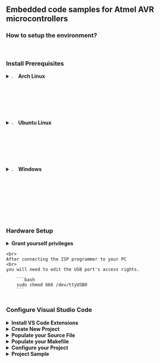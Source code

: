 ## Embedded code samples for Atmel AVR microcontrollers

### How to setup the environment?

<br>

### Install Prerequisites
  <details>
    <summary>
      <img src="https://github.com/user-attachments/assets/6adedf3c-1d29-43f4-8e96-8c3d6cdcae11" width="3%" height="3%" /><b> Arch Linux</b>
    </summary>
    <br>

        sudo pacman -S base-devel usbutils avrdude avr-gcc avr-libc  
        git clone https://aur.archlinux.org/visual-studio-code-bin.git
        cd visual-studio-code-bin
        makepkg -si
  </details>

  <details>
    <summary>
      <img src="https://github.com/user-attachments/assets/731b966d-2257-4276-9d8b-ac7f43758c4d" width="3%" height="3%" /><b> Ubuntu Linux</b>
    </summary>
    <br>
    
        sudo apt update
        sudo apt install gcc build-essential
        sudo apt install gcc-avr binutils-avr avr-libc gdb-avr
        sudo apt install libusb-dev avrdude
        sudo apt install code
    
  </details>

  <details>
    <summary>
      <img src="https://github.com/user-attachments/assets/7cf4fdb1-c479-407a-89a4-1a254f1301ec" width="3%" height="3%" /><b> Windows</b>
    </summary>  
    <br>
    &emsp;Install <a href="https://winavr.sourceforge.net">WinAVR</a> for a Light-Weight Compiler
    <br>
    &emsp;Or install the full <a href="https://ww1.microchip.com/downloads/aemDocuments/documents/DEV/ProductDocuments/SoftwareTools/avr8-gnu-toolchain-3.7.0.1796-win32.any.x86_64.zip">AVR Toolchain</a>
    <br>
    &emsp;Install <a href="https://code.visualstudio.com/Download">Visual Studio Code</a>
    <br>
  </details>

  <br>

### Hardware Setup

<details>
  <summary>
    <b>Grant yourself privileges</b>
    
    <br>
    After connecting the ISP programmer to your PC
    <br>
    you will need to edit the USB port's access rights.

        ```bash
        sudo chmod 666 /dev/ttyUSB0
        ```
  </summary>
</details>

### Configure Visual Studio Code

  <details>
    <summary>
      <b>Install VS Code Extensions</b>
    </summary>
    <br>
    &emsp;Open <b>Extensions</b> in the left pane or press <b>Ctrl+Shift+X</b>
    <br>
    <br>
    &emsp;Search for <b>C/C++ Extension Pack</b> and click <b>Install</b>
    <br>
    &emsp;&emsp;<img src="https://github.com/user-attachments/assets/329c0eb9-de80-4733-9330-db12b8b6e119" width="30%" height="30%" />
    <br>
    <br>
    &emsp;Search for <b>Makefile Tools</b> and click <b>Install</b>
    <br> 
    &emsp;&emsp;<img src="https://github.com/user-attachments/assets/ab3f2da6-5baa-40f6-8655-79ee52b7e633" width="30%" height="30%" />
  </details>

<details>
  <summary>
    <b>Create New Project</b>
  </summary>
  <br>
  &emsp;Create an empty folder anywhere<br>
  &emsp;Open the empty folder ( Ctrl+O )<br>
  &emsp;Create an empty <b>C/C++ File</b> and a <b>Makefile</b> ( Right click -> New File )<br><br>
  &emsp;&emsp;<img src="https://github.com/user-attachments/assets/2a41e63a-a7a6-4da5-9505-1d13e64303cb" width="50%" height="50%" />
</details>

<details>
  <summary>
    <b>Populate your Source File</b>
  </summary>
  <br>
  &emsp;Populate your <b>Source File</b>
  <br>
  <br>
  &emsp;&emsp;<img src="https://github.com/user-attachments/assets/b26bf4c2-954d-4b55-ba59-01909dfc951e" width="50%" height="50%" />
  <br>
  &emsp;&emsp;<b>Note:</b> Your header files will be red underlined.
  <br>
  &emsp;&emsp;This is an expected behavior.
  <br>
  &emsp;&emsp;To resolve this you must configure VS Code.
  <br>
  <br>
  &emsp;Press <b>F1</b> and in the searchbox type <b>C/C++</b>
  <br>
  &emsp;Then select <b>C/C++: Edit Configurations (UI)</b>
  <br>
  <br>
  &emsp;&emsp;<img src="https://github.com/user-attachments/assets/7f502d4f-5255-4542-86d5-b2358820893c" width="50%" height="50%" />
  <br>
  <br>
  &emsp;Set <b>Configuration Name</b> ( Linux or Win32 ...etc. )
  <br>
  <br>
  &emsp;&emsp;<img src="https://github.com/user-attachments/assets/19126ef9-a53c-49a5-ab7c-c9e60c406fdd" width="50%" height="50%" />
  <br>
  <br>
  &emsp;Locate <b>avr-gcc</b> on your Machine
  <br>
  &emsp;Edit the <b>Compiler Path</b>
  <br>
  <br>
  &emsp;&emsp;<img src="https://github.com/user-attachments/assets/239dcd6b-3a0d-4d27-b38d-5011e5343e79" width="50%" height="50%" />
  <br>
  &emsp;&emsp;<b>Note:</b> you will might need to use quotation marks
  <br>
  &emsp;&emsp;for the <b>Compiler Path</b> if there are empty spaces in it
  <br>
  <br>
  &emsp;Select <b>IntelliSense mode</b>
  <br>
  <br>
  &emsp;&emsp;<img src="https://github.com/user-attachments/assets/68aad793-1107-4302-ae71-535d2b2fbf81" width="50%" height="50%" />
  <br>
  &emsp;&emsp;<b>Note:</b> the <b>gcc-x86 (legacy)</b> worked fine for me
  <br>
  &emsp;&emsp;but make sure to test your platform specific <b>IntelliSense mode</b>
  <br>
  &emsp;&emsp;( i.e. <b>linux-gcc-x86</b> or <b>windows-gcc-x86</b> )
  <br>
  <br>
  &emsp;Save the Configuration and check your Source Code<br><br>
  &emsp;&emsp;<img src="https://github.com/user-attachments/assets/b7277027-434c-4d58-a298-9ecf65dd2b56" width="50%" height="50%" />
  <br>
  &emsp;&emsp;<b>Note:</b> header file names are not underlined anymore
  <br>
  &emsp;&emsp;however methods and some definitions are.
  <br>
  &emsp;&emsp;This is an expected behavior.
  <br>
  &emsp;&emsp;You need to select the proper Microcontroller!
  <br>
  <br>
  &emsp;Press and hold <b>Ctrl</b> and click on the <b>avr/io.h</b> header file in your source
  <br>
  &emsp;This will bring you to <b>io.h</b> where you can look up your <b>Microcontroller definition</b>
  <br>
  &emsp;Copy your Microcontroller definition<br><br>
  &emsp;&emsp;<img src="https://github.com/user-attachments/assets/2ac5d640-4ba3-4c8f-985a-fbb932e01a67" width="50%" height="50%" />
  <br>
  <br>
  &emsp;Go back to the <b>C/C++ Configurations</b> and edit the <b>Defines</b> section<br>
  &emsp;Paste your <b>Microcontroller Definition</b> here and save it<br><br>
  &emsp;&emsp;<img src="https://github.com/user-attachments/assets/11e48bb2-45b7-4a23-b5bf-4705711a1ae3" width="50%" height="50%" />
  <br>
  <br>
  &emsp;Two <b>json</b> files appeared in the folder structure
  <br>
  &emsp;&emsp;<img src="https://github.com/user-attachments/assets/a6453534-0456-45d8-9adf-e9709f9aef11" width="50%" height="50%" />
  <br>
  <br>

  &emsp;Check if IntelliSense and Smart Hints work<br>
  &emsp;If nothing is underlined and all functionalities work you are <b>done 📗</b>
  <br>
  &emsp;&emsp;<img src="https://github.com/user-attachments/assets/eb631695-f2b1-4d10-a238-acb5003bc2ba" width="50%" height="50%" />
</details>

<details>
  <summary>
    <b>Populate your Makefile</b>
  </summary>
  <br>
  <br>
  
  &emsp;Copy the name of your <b>Programmer Hardware</b>
  <br>
  
  ```bash
  avrdude -c ?
  ```
  &emsp;&emsp;<img src="https://github.com/user-attachments/assets/7758c9df-86cf-4bcb-bc04-dc7f8eb41489" width="50%" height="50%" />
  <br>
  <br>
  <br>
  &emsp;Copy the name of your <b>Microcontroller</b>
  <br>
  
  ```bash
  avrdude -p ?
  ```
  &emsp;&emsp;<img src="https://github.com/user-attachments/assets/9ea12bd7-6f81-4923-87a3-407280066c9f" width="20%" height="20%" />
  <br>
  <br>
  <br>
  &emsp;Construct the terminal command to <b>Flash the HEX File</b>
  <br>
  
  ```bash
  avrdude -c stk500v2 -p m328p -U main.hex
  ```

  <br>
  <br>
  &emsp;Copy the name of your MCU for the Compiler
  <br>
  
  ```bash
  avr-gcc --target-help
  ```

  &emsp;&emsp;<img src="https://github.com/user-attachments/assets/6e4febad-8233-4e10-aa59-ae4a957d1683" width="50%" height="50%" />
  <br>
  <br>
  <br>
  &emsp;Check the <b>Crystal Oscillator Frequency</b>
  <br>
  &emsp;For example if the frequency is <b>16 Mhz</b> the argument will be this:

  
  ```bash
  16000000UL
  ```

  <br>
  <br>

  &emsp;Construct the terminal command to <b>Compile the HEX File</b>
  <br>
  &emsp;<i>avr-gcc&emsp;<source_file>&emsp;<mcu_type>&emsp;<clock_frequency>&emsp;<output_file></i>
  <br>
  
  ```bash
  avr-gcc main.c -mmcu=atmega328p -DF_CPU=16000000UL -Os -o main.hex
  ```
  &emsp;&emsp;<b>Note:</b> the <b>-Os</b> argument will minimize the output file size
  <br>
  <br>
  <br>

  &emsp;Populate your <b>Makefile</b> to Compile and Flash
  <br>
  &emsp;&emsp;<img src="https://github.com/user-attachments/assets/4aeb44db-a554-4e8d-a15c-a18e3aed78f8" width="50%" height="50%" />
</details>

<details>
  <summary>
    <b>Configure your Project</b>
  </summary>
  <br>
  <br>
  &emsp;<b>Optionally:</b> You can execute the <b>Makefile</b> from the Terminal
  <br>
  &emsp;by going to the <b>Project Folder</b> and executing this:
  <br>

  ```bash
  sudo make
  ```
  <br>
  &emsp;But to directly execute your <b>Makefile</b> from VS Code
  <br>
  &emsp;Press <b>F1</b> and search for <b>tasks</b> and select <b>Tasks: Configure Task</b>
  <br>
  &emsp;&emsp;<img src="https://github.com/user-attachments/assets/7594e421-84fe-42b0-be1c-7a8a20c3ba02" width="30%" height="30%" />
  <br>
  <br>
  &emsp;Then select <b>Create tasks.json file from template</b>
  <br>
  &emsp;&emsp;<img src="https://github.com/user-attachments/assets/4438836a-37c6-46e3-9d25-fe163d01494c" width="50%" height="50%" />
  <br>
  <br>
  &emsp;Then select <b>Others</b>
  <br>
  &emsp;&emsp;<img src="https://github.com/user-attachments/assets/e1a3669f-fd7f-4e72-a0af-c761d41ec1a2" width="40%" height="40%" />
  <br>
  <br>
  &emsp;A <b>tasks.json</b> file will appear in the file explorer
  <br>
  &emsp;&emsp;<img src="https://github.com/user-attachments/assets/a00c5244-7fda-4dae-9b37-b4b942ee1abd" width="50%" height="50%" />
  <br>
  <br>
  &emsp;The file content looks like this by default
  <br>
  &emsp;&emsp;<img src="https://github.com/user-attachments/assets/60ccb7b3-dc85-4552-b1a7-7ec4e2c519f6" width="50%" height="50%" />
  <br>
  <br>
  &emsp;Edit <b>label</b> and <b>command</b> values and <b>save</b> the file
  <br>
  
        ```json
        {
        "version": "2.0.0",
        "tasks": [
            {
                "label": "make",
                "type": "shell",
                "command": "sudo make"
            }
          ]
        }
        ```
  <br>
  &emsp;Press <b>F1</b> and select <b>Configure: Default Build Task</b>
  <br>
  &emsp;&emsp;<img src="https://github.com/user-attachments/assets/95ff3bdb-f533-4588-8809-0d9fd9bb4f20" width="30%" height="30%" />
  <br>
  <br>
  &emsp;Select <b>make</b>
  <br>
  &emsp;&emsp;<img src="https://github.com/user-attachments/assets/60794350-775e-40cf-a883-3f10ccb6b63c" width="40%" height="40%" />
  <br>
  &emsp;&emsp;<b>Note:</b> the command <b>make</b> will might not appear
  <br>
  &emsp;&emsp;if the <b>json file</b> is not saved correctly.
  <br>
  <br>
  &emsp;This will add the <b>problemMatcher</b> and <b>group</b> sections to your <b>json</b> file
  <br>
  &emsp;&emsp;<img src="https://github.com/user-attachments/assets/609c071d-c1f7-402d-a3b6-bedc446dc9ef" width="50%" height="50%" />
  <br>
  <br>
  &emsp;Now you can press <b>Ctrl+Shift+B</b> or select <b>Run Build Task</b>
  <br>
  &emsp;&emsp;<img src="https://github.com/user-attachments/assets/fd931bfd-05fd-438d-acf0-121c68d92620" width="30%" height="30%" />
  <br>
  <br>
  &emsp;If the compile and upload was <b>successful</b>
  <br>
  &emsp;the <b>terminal output</b> will look like this:
  <br>

        ```bash
        avrdude -c stk500v2 -p m328p -P /dev/ttyUSB0 -U main.hex
        avrdude: AVR device initialized and ready to accept instructions
        avrdude: device signature = 0x1e950f (probably m328p)
        avrdude: Note: flash memory has been specified, an erase cycle will be performed.
               To disable this feature, specify the -D option.
        avrdude: erasing chip
        
        avrdude: processing -U flash:w:main.hex:e
        avrdude: reading input file main.hex for flash
               with 164 bytes in 1 section within [0, 0xa3]
               using 2 pages and 92 pad bytes
        avrdude: writing 164 bytes flash ...
        Writing | ################################################## | 100% 0.19 s 
        avrdude: 164 bytes of flash written
        avrdude: verifying flash memory against main.hex
        Reading | ################################################## | 100% 0.13 s 
        avrdude: 164 bytes of flash verified
        
        avrdude done.  Thank you.
        ```
  
</details>
  
<details>
  <summary>
    <b>Project Sample</b>
  </summary>
  &emsp;&emsp;<a href="https://github.com/user-attachments/files/16228517/avr.zip">avr.zip</a>
</details>
<br><br><br><br><br><br><br><br>
